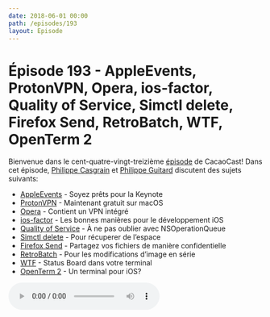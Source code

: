 ```yaml
---
date: 2018-06-01 00:00
path: /episodes/193
layout: Episode
---
```

# Épisode 193 - AppleEvents, ProtonVPN, Opera, ios-factor, Quality of Service, Simctl delete, Firefox Send, RetroBatch, WTF, OpenTerm 2
<p>Bienvenue dans le cent-quatre-vingt-treizième <a href="https://cacaocast.com/media/cacaocast_193.mp3" title="CacaoCast Episode 193">épisode</a> de CacaoCast! Dans cet épisode, <a href="http://www.twitter.com/philippec" title="Philippe Casgrain sur Twitter">Philippe Casgrain</a> et <a href="http://www.twitter.com/philippeguitard" title="Philippe Guitard sur Twitter">Philippe Guitard</a> discutent des sujets suivants:</p>
<ul><li><a href="https://github.com/insidegui/AppleEvents" title="AppleEvents">AppleEvents</a> - Soyez prêts pour la Keynote</li>
<li><a href="https://protonvpn.com" title="ProtonVPN">ProtonVPN</a> - Maintenant gratuit sur macOS</li>
<li><a href="https://www.opera.com" title="Opera">Opera</a> - Contient un VPN intégré</li>
<li><a href="https://ios-factor.com" title="ios-factor">ios-factor</a> - Les bonnes manières pour le développement iOS</li>
<li><a href="https://twitter.com/gregheo/status/1001501337907970048" title="Quality of Service">Quality of Service</a> - À ne pas oublier avec NSOperationQueue</li>
<li><a href="https://twitter.com/ChristoDeluxe/status/1002177457838088192" title="Simctl delete">Simctl delete</a> - Pour récuperer de l’espace</li>
<li><a href="https://send.firefox.com" title="Firefox Send">Firefox Send</a> - Partagez vos fichiers de manière confidentielle</li>
<li><a href="https://flyingmeat.com/retrobatch/" title="RetroBatch">RetroBatch</a> - Pour les modifications d’image en série</li>
<li><a href="https://github.com/senorprogrammer/wtf" title="WTF">WTF</a> - Status Board dans votre terminal</li>
<li><a href="https://silverfox.be/articles/2018-05-18-openterm2.html" title="OpenTerm 2">OpenTerm 2</a> - Un terminal pour iOS?</li>
</ul>
<p><audio controls><source src="https://cacaocast.com/media/cacaocast_193.mp3" type="audio/mpeg"><source src="https://cacaocast.com/media/cacaocast_193.mp3" type="audio/mp4">Votre navigateur ne supporte pas l'élément audio / Your browser does not support the audio element.</audio></p>
